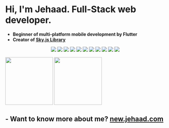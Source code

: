 # Hi, I'm Jehaad. Full-Stack web developer.

- **Beginner of multi-platform mobile development by Flutter**
- **Creator of [Sky.js Library](https://sky-js.pages.dev)**

<div align="center">
<img src="https://img.shields.io/badge/javascript-%23323330.svg?style=for-the-badge&logo=javascript&logoColor=%23F7DF1E" /> <img src="https://img.shields.io/badge/typescript-%23007ACC.svg?style=for-the-badge&logo=typescript&logoColor=white" /> <img src="https://img.shields.io/badge/html5-%23E34F26.svg?style=for-the-badge&logo=html5&logoColor=white" /> <img src="https://img.shields.io/badge/css3-%231572B6.svg?style=for-the-badge&logo=css3&logoColor=white)" /> <img src="https://img.shields.io/badge/node.js-6DA55F?style=for-the-badge&logo=node.js&logoColor=white" /> <img src="https://img.shields.io/badge/express.js-%23404d59.svg?style=for-the-badge&logo=express&logoColor=%2361DAFB" /> <img src="https://img.shields.io/badge/Electron-191970?style=for-the-badge&logo=Electron&logoColor=white" /> <img src="https://img.shields.io/badge/Socket.io-black?style=for-the-badge&logo=socket.io&badgeColor=010101" /> <img src="https://img.shields.io/badge/Firebase-039BE5?style=for-the-badge&logo=Firebase&logoColor=white" /> <img src="https://img.shields.io/badge/MongoDB-%234ea94b.svg?style=for-the-badge&logo=mongodb&logoColor=white" /> <img src="https://img.shields.io/badge/vite-%23646CFF.svg?style=for-the-badge&logo=vite&logoColor=white" />
</div>

<img width="150" src="https://assets.safcsp.cloud/programming-languages/jsFiveStars.svg" /> <img width="150" src="https://assets.safcsp.cloud/badges/dart4.png" />

## - Want to know more about me? <a href="https://new.jehaad.com" target="_blank">new.jehaad.com</a>
